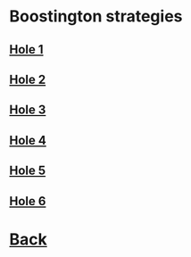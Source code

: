 # Boostington strategies

## [Hole 1](boostington/1.md)
## [Hole 2](boostington/2.md)
## [Hole 3](boostington/3.md)
## [Hole 4](boostington/4.md)
## [Hole 5](boostington/5.md)
## [Hole 6](boostington/6.md)

# [Back](../README.md)
